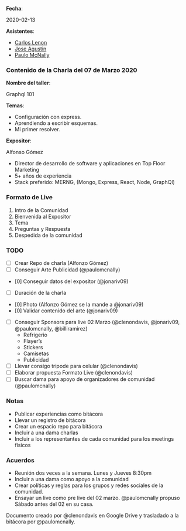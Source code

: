 **Fecha**:

2020-02-13

**Asistentes**:

- [Carlos Lenon](https://github.com/clenondavis)
- [Jose Agustin](https://github.com/jonariv09)
- [Paulo McNally](https://github.com/paulomcnally)

### Contenido de la Charla del 07 de Marzo 2020

**Nombre del taller**:

Graphql 101

**Temas**:

- Configuración con express.
- Aprendiendo a escribir esquemas.
- Mi primer resolver.

**Expositor**:

Alfonso Gómez
  - Director de desarrollo de software y aplicaciones en Top Floor Marketing
  - 5+ años de experiencia
  - Stack preferido: MERNG, (Mongo, Express, React, Node, GraphQl)

### Formato de Live

1. Intro de la Comunidad
2. Bienvenida al Expositor
3. Tema
4. Preguntas y Respuesta
5. Despedida de la comunidad


### TODO

- [ ] Crear Repo de charla (Alfonzo Gómez)
- [ ] Conseguir Arte Publicidad (@paulomcnally)
- [0] Conseguir datos del expositor (@jonariv09)
- [ ] Duración de la charla
- [0] Photo (Alfonzo Gómez se la mande a @jonariv09)
- [0] Validar contenido del arte (@jonariv09)
- [ ] Conseguir Sponsors para live 02 Marzo (@clenondavis, @jonariv09, @paulomcnally, @billiramirez)
  - Refrigerio
  - Flayer’s
  - Stickers
  - Camisetas
  - Publicidad
- [ ] Llevar consigo tripode para celular (@clenondavis)
- [ ] Elaborar propuesta Formato Live (@clenondavis)
- [ ] Buscar dama para apoyo de organizadores de comunidad (@paulomcnally)

### Notas

- Publicar experiencias como bitácora
- Llevar un registro de bitácora
- Crear un espacio repo para bitácora
- Incluir a una dama charlas
- Incluir a los representantes de cada comunidad para los meetings físicos

### Acuerdos

- Reunión dos veces a la semana. Lunes y Jueves 8:30pm
- Incluir a una dama como apoyo a la comunidad
- Crear políticas y reglas para los grupos y redes sociales de la comunidad.
- Ensayar un live como pre live del 02 marzo. @paulomcnally propuso Sábado antes del 02 en su casa.

Documento creado por @clenondavis en Google Drive y trasladado a la bitácora por @paulomcnally.
